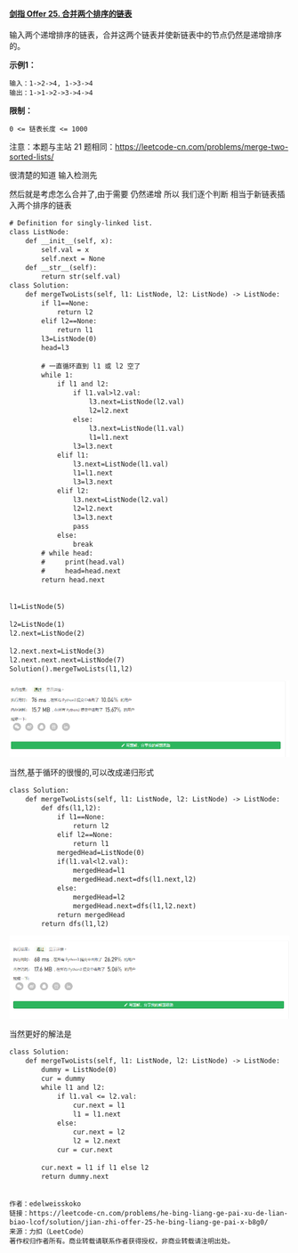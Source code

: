 #### [剑指 Offer 25. 合并两个排序的链表](https://leetcode-cn.com/problems/he-bing-liang-ge-pai-xu-de-lian-biao-lcof/)

输入两个递增排序的链表，合并这两个链表并使新链表中的节点仍然是递增排序的。

**示例1：**

```
输入：1->2->4, 1->3->4
输出：1->1->2->3->4->4
```

**限制：**

```
0 <= 链表长度 <= 1000
```

注意：本题与主站 21 题相同：https://leetcode-cn.com/problems/merge-two-sorted-lists/

很清楚的知道 输入检测先



然后就是考虑怎么合并了,由于需要 仍然递增 所以 我们逐个判断 相当于新链表插入两个排序的链表

```
# Definition for singly-linked list.
class ListNode:
    def __init__(self, x):
        self.val = x
        self.next = None
    def __str__(self):
        return str(self.val)
class Solution:
    def mergeTwoLists(self, l1: ListNode, l2: ListNode) -> ListNode:
        if l1==None:
            return l2
        elif l2==None:
            return l1
        l3=ListNode(0)
        head=l3

        # 一直循环直到 l1 或 l2 空了
        while 1:
            if l1 and l2:
                if l1.val>l2.val:
                    l3.next=ListNode(l2.val)
                    l2=l2.next
                else:
                    l3.next=ListNode(l1.val)
                    l1=l1.next
                l3=l3.next
            elif l1:
                l3.next=ListNode(l1.val)
                l1=l1.next
                l3=l3.next
            elif l2:
                l3.next=ListNode(l2.val)
                l2=l2.next
                l3=l3.next
                pass
            else:
                break
        # while head:
        #     print(head.val)
        #     head=head.next
        return head.next


l1=ListNode(5)

l2=ListNode(1)
l2.next=ListNode(2)

l2.next.next=ListNode(3)
l2.next.next.next=ListNode(7)
Solution().mergeTwoLists(l1,l2)
```

![1618394411999](readme.assets/1618394411999.png)

当然,基于循环的很慢的,可以改成递归形式

```
class Solution:
    def mergeTwoLists(self, l1: ListNode, l2: ListNode) -> ListNode:
        def dfs(l1,l2):
            if l1==None:
                return l2
            elif l2==None:
                return l1
            mergedHead=ListNode(0)
            if(l1.val<l2.val):
                mergedHead=l1
                mergedHead.next=dfs(l1.next,l2)
            else:
                mergedHead=l2
                mergedHead.next=dfs(l1,l2.next)
            return mergedHead
        return dfs(l1,l2)
```

![1618395154499](readme.assets/1618395154499.png)

当然更好的解法是

```
class Solution:
    def mergeTwoLists(self, l1: ListNode, l2: ListNode) -> ListNode:
        dummy = ListNode(0)
        cur = dummy
        while l1 and l2:
            if l1.val <= l2.val:
                cur.next = l1
                l1 = l1.next
            else:
                cur.next = l2
                l2 = l2.next
            cur = cur.next

        cur.next = l1 if l1 else l2
        return dummy.next


作者：edelweisskoko
链接：https://leetcode-cn.com/problems/he-bing-liang-ge-pai-xu-de-lian-biao-lcof/solution/jian-zhi-offer-25-he-bing-liang-ge-pai-x-b8g0/
来源：力扣（LeetCode）
著作权归作者所有。商业转载请联系作者获得授权，非商业转载请注明出处。
```

